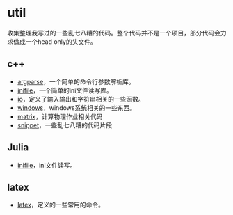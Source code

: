 # util

收集整理我写过的一些乱七八糟的代码。整个代码并不是一个项目，部分代码会力求做成一个head only的头文件。

## c++

- [argparse](./cpp/argparse)，一个简单的命令行参数解析库。
- [inifile](./cpp/inifile)，一个简单的ini文件读写库。
- [io](./cpp/io)，定义了输入输出和字符串相关的一些函数。
- [windows](./cpp/windows)，windows系统相关的一些东西。
- [matrix](./cpp/matrix)，计算物理作业相关代码
- [snippet](./cpp/snippet)，一些乱七八糟的代码片段

## Julia

- [inifile](./julia/inifile)，ini文件读写。

## latex

- [latex](./latex)，定义的一些常用的命令。